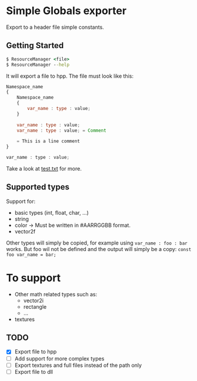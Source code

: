 # Simple Globals exporter

Export to a header file simple constants.

## Getting Started

```cmd
$ ResourceManager <file>
$ ResourceManager --help
```

It will export a file to hpp.
The file must look like this:

```javascript
Namespace_name
{
	Namespace_name
	{
		var_name : type : value;
	}
	
	var_name : type : value;
	var_name : type : value; = Comment
	
	= This is a line comment
}

var_name : type : value;

```

Take a look at [test.txt](/test.txt) for more.

## Supported types

Support for:
- basic types (int, float, char, ...)
- string
- color -> Must be written in #AARRGGBB format.
- vector2f

Other types will simply be copied, for example using `var_name : foo : bar` works. But foo wil not be defined and the output will simply be a copy: `const foo var_name = bar;`

# To support
- Other math related types such as:
	- vector2i
	- rectangle
	- ...
- textures

## TODO

- [x] Export file to hpp
- [ ] Add support for more complex types 
- [ ] Export textures and full files instead of the path only
- [ ] Export file to dll
